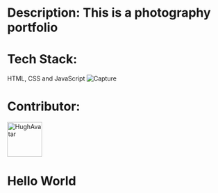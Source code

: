 # Description: This is a photography portfolio
# Tech Stack:
HTML, CSS and JavaScript
![Capture](https://github.com/HughOwenPanopio/Photography-Portfolio/assets/143063497/892bcf14-767b-4f52-9aa5-7aa7a5ee9749)

# Contributor:
<div>
  <a href="https://github.com/HughOwenPanopio">
  <img src="https://avatars.githubusercontent.com/u/143063497?v=4" alt="HughAvatar" width="80" height="80">
  <a>
</div>

<div>
  <h1>
    Hello World
  </h1>
</div>

